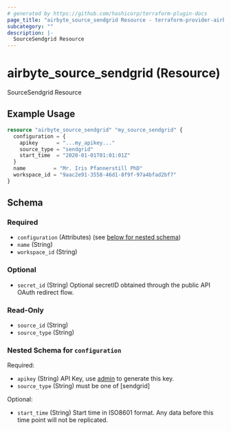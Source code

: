 ```yaml
---
# generated by https://github.com/hashicorp/terraform-plugin-docs
page_title: "airbyte_source_sendgrid Resource - terraform-provider-airbyte"
subcategory: ""
description: |-
  SourceSendgrid Resource
---
```


# airbyte_source_sendgrid (Resource)

SourceSendgrid Resource

## Example Usage

```terraform
resource "airbyte_source_sendgrid" "my_source_sendgrid" {
  configuration = {
    apikey      = "...my_apikey..."
    source_type = "sendgrid"
    start_time  = "2020-01-01T01:01:01Z"
  }
  name         = "Mr. Iris Pfannerstill PhD"
  workspace_id = "9aac2e91-3558-46d1-8f9f-97a4bfad2bf7"
}
```

<!-- schema generated by tfplugindocs -->
## Schema

### Required

- `configuration` (Attributes) (see [below for nested schema](#nestedatt--configuration))
- `name` (String)
- `workspace_id` (String)

### Optional

- `secret_id` (String) Optional secretID obtained through the public API OAuth redirect flow.

### Read-Only

- `source_id` (String)
- `source_type` (String)

<a id="nestedatt--configuration"></a>
### Nested Schema for `configuration`

Required:

- `apikey` (String) API Key, use <a href="https://app.sendgrid.com/settings/api_keys/">admin</a> to generate this key.
- `source_type` (String) must be one of [sendgrid]

Optional:

- `start_time` (String) Start time in ISO8601 format. Any data before this time point will not be replicated.


